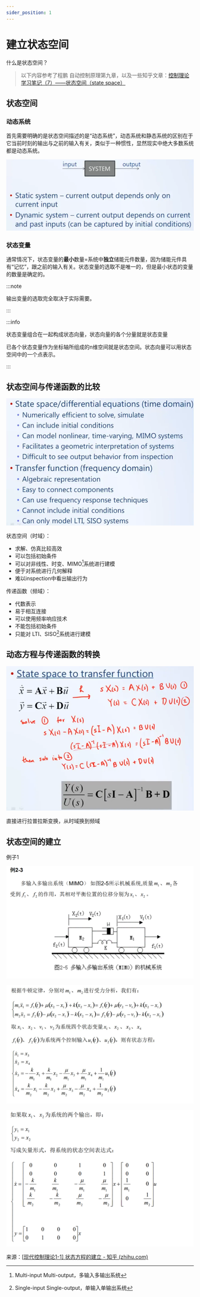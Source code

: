 ```yaml
---
sider_position: 1
---
```


# 建立状态空间

什么是状态空间？

> 以下内容参考了程鹏 自动控制原理第九章，以及一些知乎文章：[控制理论学习笔记（7）——状态空间（state space）](https://zhuanlan.zhihu.com/p/48661812)

## 状态空间

### 动态系统

首先需要明确的是状态空间描述的是“动态系统”，动态系统和静态系统的区别在于它当前时刻的输出与之前的输入有关，类似于一种惯性，显然现实中绝大多数系统都是动态系统。

![img](./assets/v2-fabfc5d005889390e30ea4c531778b28_1440w.webp)

### 状态变量

通常情况下，状态变量的**最小**数量=系统中**独立**储能元件数量，因为储能元件具有“记忆”，跟之前的输入有关。状态变量的选取不是唯一的，但是最小状态的变量的数量是确定的。

:::note

输出变量的选取完全取决于实际需要。

:::

:::info

状态变量组合在一起构成状态向量，状态向量的各个分量就是状态变量

已各个状态变量作为坐标轴所组成的n维空间就是状态空间。状态向量可以用状态空间中的一个点表示。

:::

## 状态空间与传递函数的比较

![img](./assets/v2-b8f4db8c96afc0fdb4133cb5d1fdb754_1440w.webp)

状态空间（时域）：

- 求解、仿真比较高效
- 可以包括初始条件
- 可以对非线性、时变、MIMO[^1]系统进行建模
- 便于对系统进行几何解释
- 难以inspection中看出输出行为

传递函数（频域）：

- 代数表示
- 易于相互连接
- 可以使用频率响应技术
- 不能包括初始条件
- 只能对 LTI、SISO[^2]系统进行建模

## 动态方程与传递函数的转换

![img](./assets/v2-834209d699a06550e797ae4608a82ea4_1440w.webp)

直接进行拉普拉斯变换，从时域换到频域

## 状态空间的建立

例子1

![img](./assets/v2-2476f67a1b3e90999c06c05c5355dc02_r.jpg)

![img](./assets/v2-90a863ba38daf0a786965b7be2e3f03c_r.jpg)

![img](./assets/v2-8ae6d3f0891f5e876f9129d23e920229_r.jpg)

来源：[[现代控制理论1-1\] 状态方程的建立 - 知乎 (zhihu.com)](https://zhuanlan.zhihu.com/p/398114249)





[^1]:Multi-input Multi-output，多输入多输出系统
[^2]: Single-input Single-output，单输入单输出系统
